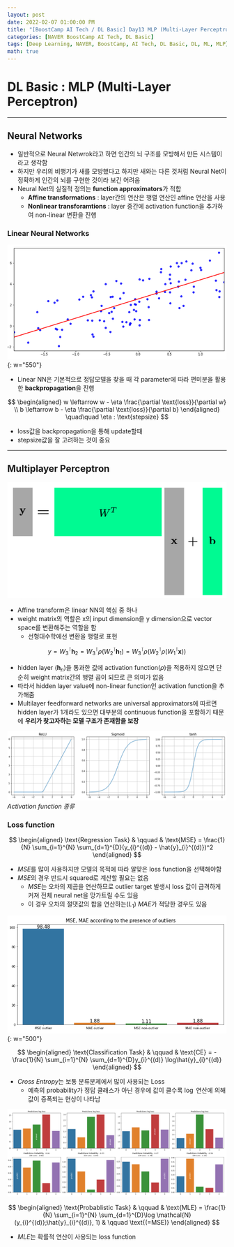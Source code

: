 ```yaml
---
layout: post
date: 2022-02-07 01:00:00 PM
title: "[BoostCamp AI Tech / DL Basic] Day13 MLP (Multi-Layer Perceptron)"
categories: [NAVER BoostCamp AI Tech, DL Basic]
tags: [Deep Learning, NAVER, BoostCamp, AI Tech, DL Basic, DL, ML, MLP]
math: true
---
```

# DL Basic : MLP (Multi-Layer Perceptron)

---

## Neural Networks

- 일반적으로 Neural Netwrok라고 하면 인간의 뇌 구조를 모방해서 만든 시스템이라고 생각함
- 하지만 우리의 비행기가 새를 모방했다고 하지만 새와는 다른 것처럼 Neural Net이 정확하게 인간의 뇌를 구현한 것이라 보긴 어려움
- Neural Net의 실질적 정의는 **function approximators**가 적합
  - **Affine transformations** : layer간의 연산은 행렬 연산인 affine 연산을 사용
  - **Nonlinear transforamtions** : layer 중간에 activation function을 추가하여 non-linear 변환을 진행

### Linear Neural Networks

![](/image/boostcamp/dlbasic/mlp/linear1.png){: w="550"}

- Linear NN은 기본적으로 정답모델을 찾을 때 각 parameter에 따라 편미분을 활용한 **backpropagation**을 진행

$$
\begin{aligned}
    w  \leftarrow  w - \eta \frac{\partial \text{loss}}{\partial w} \\
    b  \leftarrow  b - \eta \frac{\partial \text{loss}}{\partial b}
\end{aligned}
\quad\quad \eta : \text{stepsize}
$$  

- loss값을 backpropagation을 통해 update할때
- stepsize값을 잘 고려하는 것이 중요

---

## Multiplayer Perceptron

![](/image/boostcamp/dlbasic/mlp/affine.png)

- Affine transform은 linear NN의 핵심 중 하나
- weight matrix의 역할은 x의 input dimension을 y dimension으로 vector space를 변환해주는 역할을 함
  - 선형대수학에선 변환을 행렬로 표현

$$
y = W_3^{\intercal} \mathbf{h}_{2} = W_{3}^{\intercal}\rho(W_{2}^\intercal\mathbf{h}_{1}) = W_{3}^{\intercal}\rho(W_{2}^\intercal\rho(W_{1}^\intercal\mathbf{x}))
$$

- hidden layer ($\mathbf{h}_{n}$)을 통과한 값에 activation function($\rho$)을 적용하지 않으면 단순히 weight matrix간의 행렬 곱이 되므로 큰 의미가 없음
- 따라서 hidden layer value에 non-linear function인 activation function을 추가해줌
- Multilayer feedforward networks are universal approximators에 따르면 hidden layer가 1개라도 있으면 대부분의 continuous function을 포함하기 때문에 **우리가 찾고자하는 모델 구조가 존재함을 보장**

![](/image/boostcamp/dlbasic/mlp/activations.png)*Activation function 종류*

### Loss function

$$
\begin{aligned}
    \text{Regression Task} & \qquad & \text{MSE} = \frac{1}{N} \sum_{i=1}^{N} \sum_{d=1}^{D}(y_{i}^{(d)} - \hat{y}_{i}^{(d)})^2
\end{aligned}
$$

- *MSE*를 많이 사용하지만 모델의 목적에 따라 알맞은 loss function을 선택해야함
- *MSE*의 경우 반드시 squared로 계산할 필요는 없음
  - *MSE*는 오차의 제곱을 연산하므로 outlier target 발생시 loss 값이 급격하게 커져 전체 neural net을 망가트릴 수도 있음
  - 이 경우 오차의 절댓값의 합을 연산하는($L_1$) *MAE*가 적당한 경우도 있음  
  
![](/image/boostcamp/dlbasic/mlp/msemae.png){: w="500"}

$$
\begin{aligned}
    \text{Classification Task} & \qquad & \text{CE} = -\frac{1}{N} \sum_{i=1}^{N} \sum_{d=1}^{D}y_{i}^{(d)} \log\hat{y}_{i}^{(d)}
\end{aligned}
$$

- *Cross Entropy*는 보통 분류문제에서 많이 사용되는 Loss
  - 예측의 probability가 정답 클래스가 아닌 경우에 값이 클수록 $\log$ 연산에 의해 값이 증폭되는 현상이 나타남
  
![](/image/boostcamp/dlbasic/mlp/cee.png)

$$
\begin{aligned}
    \text{Probablistic Task} & \qquad & \text{MLE} = \frac{1}{N} \sum_{i=1}^{N} \sum_{d=1}^{D}\log \mathcal{N}(y_{i}^{(d)};\hat{y}_{i}^{(d)}, 1) & \qquad \text{(=MSE)}
\end{aligned}
$$

- *MLE*는 확률적 연산이 사용되는 loss function